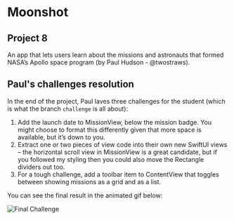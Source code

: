 # Moonshot

## Project 8

An app that lets users learn about the missions and astronauts that formed NASA’s Apollo space program (by Paul Hudson - @twostraws).

## Paul's challenges resolution

In the end of the project, Paul laves three challenges for the student (which is what the branch `challenge` is all about):

1. Add the launch date to MissionView, below the mission badge. You might choose to format this differently given that more space is available, but it’s down to you.
2. Extract one or two pieces of view code into their own new SwiftUI views – the horizontal scroll view in MissionView is a great candidate, but if you followed my styling then you could also move the Rectangle dividers out too.
3. For a tough challenge, add a toolbar item to ContentView that toggles between showing missions as a grid and as a list.

You can see the final result in the animated gif below:

![Final Challenge](/final_challenge.gif)